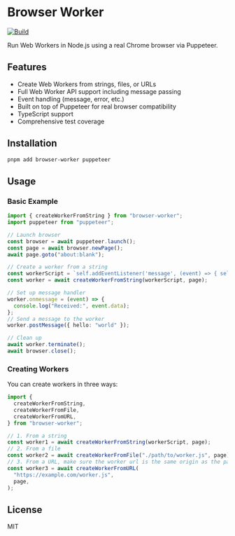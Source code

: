 # Browser Worker

[![Build](https://github.com/rwv/browser-worker/actions/workflows/build.yml/badge.svg)](https://github.com/rwv/browser-worker/actions/workflows/build.yml)

Run Web Workers in Node.js using a real Chrome browser via Puppeteer.

## Features

- Create Web Workers from strings, files, or URLs
- Full Web Worker API support including message passing
- Event handling (message, error, etc.)
- Built on top of Puppeteer for real browser compatibility
- TypeScript support
- Comprehensive test coverage

## Installation

```bash
pnpm add browser-worker puppeteer
```

## Usage

### Basic Example

```typescript
import { createWorkerFromString } from "browser-worker";
import puppeteer from "puppeteer";

// Launch browser
const browser = await puppeteer.launch();
const page = await browser.newPage();
await page.goto("about:blank");

// Create a worker from a string
const workerScript = `self.addEventListener('message', (event) => { self.postMessage(event.data); });`;
const worker = await createWorkerFromString(workerScript, page);

// Set up message handler
worker.onmessage = (event) => {
  console.log("Received:", event.data);
};
// Send a message to the worker
worker.postMessage({ hello: "world" });

// Clean up
await worker.terminate();
await browser.close();
```

### Creating Workers

You can create workers in three ways:

```typescript
import {
  createWorkerFromString,
  createWorkerFromFile,
  createWorkerFromURL,
} from "browser-worker";

// 1. From a string
const worker1 = await createWorkerFromString(workerScript, page);
// 2. From a file
const worker2 = await createWorkerFromFile("./path/to/worker.js", page);
// 3. From a URL, make sure the worker url is the same origin as the page
const worker3 = await createWorkerFromURL(
  "https://example.com/worker.js",
  page,
);
```

## License

MIT
